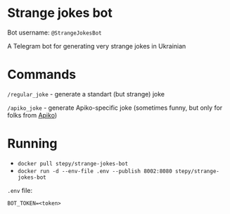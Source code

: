 # Strange jokes bot

Bot username: `@StrangeJokesBot`

A Telegram bot for generating very strange jokes in Ukrainian

# Commands

`/regular_joke` - generate a standart (but strange) joke

`/apiko_joke` - generate Apiko-specific joke (sometimes funny, but only for folks from [Apiko](https://apiko.com/))

# Running

* `docker pull stepy/strange-jokes-bot`
* `docker run -d --env-file .env --publish 8002:8080 stepy/strange-jokes-bot`

`.env` file:

```
BOT_TOKEN=<token>
```